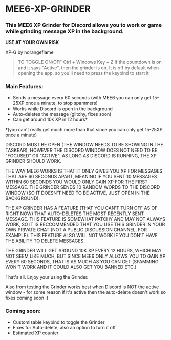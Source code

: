 # MEE6-XP-GRINDER
### This MEE6 XP Grinder for Discord allows you to work or game while grinding message XP in the background.

**USE AT YOUR OWN RISK**

XP-G by norangeflame

> TO TOGGLE ON/OFF
> Ctrl + Windows Key + Z
> If the countdown is on and it says "Active", then the grinder is on.
> It is off by default when opening the app, so you'll need to press the keybind to start it


### Main Features:
 - Sends a message every 60 seconds (with MEE6 you can only get 15-25XP once a minute, to stop spammers)
 - Works while Discord is open in the background
 - Auto-deletes the message (glitchy, fixes soon)
 - Can get around 10k XP in 12 hours†

†(you can't really get much more than that since you can only get 15-25XP once a minute)




DISCORD MUST BE OPEN (THE WINDOW NEEDS TO BE SHOWING IN THE TASKBAR), HOWEVER THE DISCORD WINDOW DOES NOT NEED TO BE "FOCUSED" OR "ACTIVE".
AS LONG AS DISCORD IS RUNNING, THE XP GRINDER SHOULD WORK.

THE WAY MEE6 WORKS IS THAT IT ONLY GIVES YOU XP FOR MESSAGES THAT ARE 60 SECONDS APART, MEANING IF YOU SENT 10 MESSAGES WITHIN 60 SECONDS YOU WOULD ONLY GAIN XP FOR THE FIRST MESSAGE. THE GRINDER SENDS 10 RANDOM WORDS TO THE DISCORD WINDOW (SO IT DOESN'T NEED TO BE ACTIVE, JUST OPEN IN THE BACKGROUND).

THE XP GRINDER HAS A FEATURE (THAT YOU CAN'T TURN OFF AS OF RIGHT NOW) THAT AUTO-DELETES THE MOST RECENTLY SENT MESSAGE. THIS FEATURE IS SOMEWHAT PATCHY AND MAY NOT ALWAYS WORK, SO IT IS RECCOMMENDED THAT YOU USE THIS GRINDER IN YOUR OWN PRIVATE CHAT (NOT A PUBLIC DISCUSSION CHANNEL, FOR EXAMPLE). THIS FEATURE ALSO WILL NOT WORK IF YOU DON'T HAVE THE ABILITY TO DELETE MESSAGES.



THE GRINDER WILL GET AROUND 10K XP EVERY 12 HOURS, WHICH MAY NOT SEEM LIKE MUCH, BUT SINCE MEE6 ONLY ALLOWS YOU TO GAIN XP EVERY 60 SECONDS, THAT IS AS MUCH AS YOU CAN GET (SPAMMING WON'T WORK AND IT COULD ALSO GET YOU BANNED ETC.)

That's all. Enjoy your using the Grinder.

Also from testing the Grinder works best when Discord is NOT the active window - for some reason if it's active then the auto-delete doesn't work so fixes coming soon :)

### Coming soon:
 - Customisable keybind to toggle the Grinder
 - Fixes for Auto-delete, also an option to turn it off
 - Estimated XP counter

